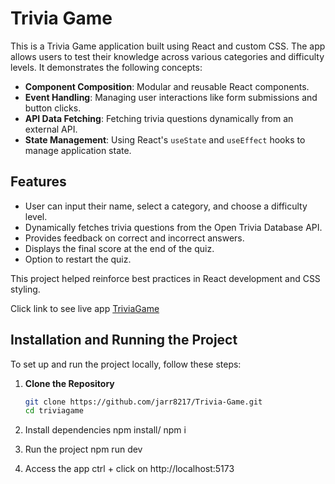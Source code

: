 # Trivia Game

This is a Trivia Game application built using React and custom CSS. The app allows users to test their knowledge across various categories and difficulty levels. It demonstrates the following concepts:

- **Component Composition**: Modular and reusable React components.
- **Event Handling**: Managing user interactions like form submissions and button clicks.
- **API Data Fetching**: Fetching trivia questions dynamically from an external API.
- **State Management**: Using React's `useState` and `useEffect` hooks to manage application state.

## Features

- User can input their name, select a category, and choose a difficulty level.
- Dynamically fetches trivia questions from the Open Trivia Database API.
- Provides feedback on correct and incorrect answers.
- Displays the final score at the end of the quiz.
- Option to restart the quiz.

This project helped reinforce best practices in React development and CSS styling.

Click link to see live app [TriviaGame](https://jarrtrivia.netlify.app)


## Installation and Running the Project

To set up and run the project locally, follow these steps:

1. **Clone the Repository**
   ```bash
   git clone https://github.com/jarr8217/Trivia-Game.git
   cd triviagame

2. Install dependencies
   npm install/ npm i

 3. Run the project 
  npm run dev

4. Access the app
   ctrl + click on http://localhost:5173
